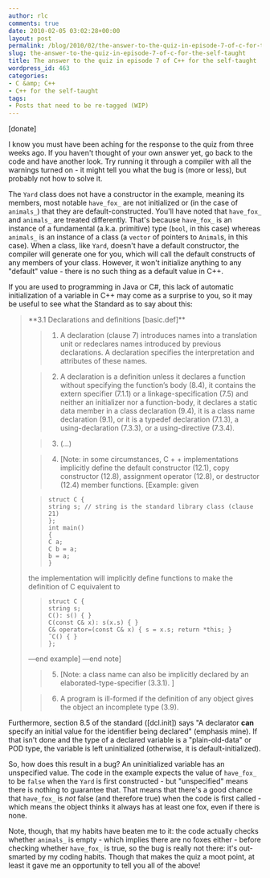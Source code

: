 ```yaml
---
author: rlc
comments: true
date: 2010-02-05 03:02:28+00:00
layout: post
permalink: /blog/2010/02/the-answer-to-the-quiz-in-episode-7-of-c-for-the-self-taught/
slug: the-answer-to-the-quiz-in-episode-7-of-c-for-the-self-taught
title: The answer to the quiz in episode 7 of C++ for the self-taught
wordpress_id: 463
categories:
- C &amp; C++
- C++ for the self-taught
tags:
- Posts that need to be re-tagged (WIP)
---
```


[donate]

I know you must have been aching for the response to the quiz from three weeks ago. If you haven't thought of your own answer yet, go back to the code and have another look. Try running it through a compiler with all the warnings turned on - it might tell you what the bug is (more or less), but probably not how to solve it.
<!--more-->
The `Yard` class does not have a constructor in the example, meaning its members, most notable `have_fox_` are not initialized or (in the case of `animals_`) that they are default-constructed. You'll have noted that `have_fox_` and `animals_` are treated differently. That's because `have_fox_` is an instance of a fundamental (a.k.a. primitive) type (`bool`, in this case) whereas `animals_` is an instance of a class (a `vector` of pointers to `Animal`s, in this case). When a class, like `Yard`, doesn't have a default constructor, the compiler will generate one for you, which will call the default constructs of any members of your class. However, it won't initialize anything to any "default" value - there is no such thing as a default value in C++.

If you are used to programming in Java or C#, this lack of automatic initialization of a variable in C++ may come as a surprise to you, so it may be useful to see what the Standard as to say about this:


<blockquote>**3.1 Declarations and definitions [basic.def]**

> 
> 

>   1. A declaration (clause 7) introduces names into a translation unit or redeclares names introduced by previous declarations. A declaration specifies the interpretation and attributes of these names.
> 

>   2. A declaration is a definition unless it declares a function without specifying the function’s body (8.4), it contains the extern specifier (7.1.1) or a linkage-specification (7.5) and neither an initializer nor a function-body, it declares a static data member in a class declaration (9.4), it is a class name declaration (9.1), or it is a typedef declaration (7.1.3), a using-declaration (7.3.3), or a using-directive (7.3.4).
> 

>   3. (...)
> 

>   4. [Note: in some circumstances, C + + implementations implicitly define the default constructor (12.1), copy constructor (12.8), assignment operator (12.8), or destructor (12.4) member functions. [Example: given

>     
>     struct C {
>     string s; // string is the standard library class (clause 21)
>     };
>     int main()
>     {
>     C a;
>     C b = a;
>     b = a;
>     }
> 
> 
the implementation will implicitly define functions to make the definition of C equivalent to

>     
>     struct C {
>     string s;
>     C(): s() { }
>     C(const C& x): s(x.s) { }
>     C& operator=(const C& x) { s = x.s; return *this; }
>     ˜C() { }
>     };
> 
> 
—end example] —end note]
> 

>   5. [Note: a class name can also be implicitly declared by an elaborated-type-specifier (3.3.1). ]
> 

>   6. A program is ill-formed if the definition of any object gives the object an incomplete type (3.9).
> 

</blockquote>


Furthermore, section 8.5 of the standard ([dcl.init]) says "A declarator **can** specify an initial value for the identifier being declared" (emphasis mine). If that isn't done and the type of a declared variable is a "plain-old-data" or POD type, the variable is left uninitialized (otherwise, it is default-initialized).

So, how does this result in a bug? An uninitialized variable has an unspecified value. The code in the example expects the value of `have_fox_` to be `false` when the `Yard` is first constructed - but "unspecified" means there is nothing to guarantee that. That means that there's a good chance that `have_fox_` is _not_ false (and therefore true) when the code is first called - which means the object thinks it always has at least one fox, even if there is none.

Note, though, that my habits have beaten me to it: the code actually checks whether `animals_` is empty - which implies there are no foxes either - before checking whether `have_fox_` is true, so the bug is really not there: it's out-smarted by my coding habits. Though that makes the quiz a moot point, at least it gave me an opportunity to tell you all of the above!
